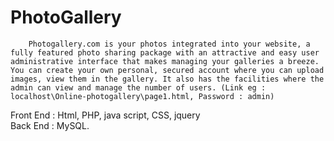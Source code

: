 # PhotoGallery
        Photogallery.com is your photos integrated into your website, a fully featured photo sharing package with an attractive and easy user administrative interface that makes managing your galleries a breeze. You can create your own personal, secured account where you can upload images, view them in the gallery. It also has the facilities where the admin can view and manage the number of users. (Link eg : localhost\Online-photogallery\page1.html, Password : admin)

Front End : Html, PHP, java script, CSS, jquery   
Back End : MySQL.
